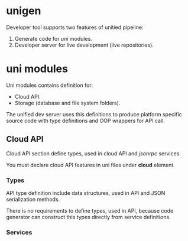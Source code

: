 # unigen

Developer tool supports two features of unitied pipeline:

1. Generate code for *uni* modules.
1. Developer server for live development (live repositories).

# uni modules

Uni modules contains definition for:

* Cloud API.
* Storage (database and file system folders).

The unified dev server uses this definitions to produce platform specific source code 
with type definitions and OOP wrappers for API call.

## Cloud API

Cloud API section define types, used in cloud API and *jsonrpc* services.

You must declare cloud API features in uni files under **cloud** element.

### Types

API type definition include data structures, used in API and JSON serialization methods.

There is no requirements to define types, used in API, because code generator can construct this types 
 directly from service definitions.

### Services


